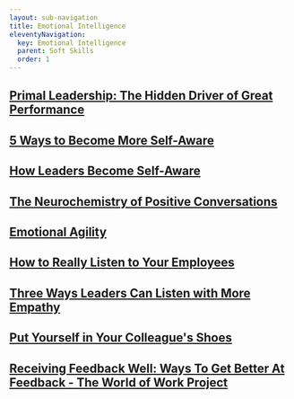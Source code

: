 ```yaml
---
layout: sub-navigation
title: Emotional Intelligence
eleventyNavigation:
  key: Emotional Intelligence
  parent: Soft Skills
  order: 1
---
```

<div class="grid grid-cols-1 gap-1 pt-8">
  <div class="grid-card">
    <h2 class="govuk-heading-m"><a href="https://hbr.org/2001/12/primal-leadership-the-hidden-driver-of-great-performance" class="govuk-link">Primal Leadership: The Hidden Driver of Great Performance</a></h2>
  </div>
  <div class="grid grid-cols-1 gap-1 pt-8">
  <div class="grid-card">
    <h2 class="govuk-heading-m"><a href="https://hbr.org/2015/02/5-ways-to-become-more-self-aware" class="govuk-link">5 Ways to Become More Self-Aware</a></h2>
  </div>
  <div class="grid grid-cols-1 gap-1 pt-8">
  <div class="grid-card">
    <h2 class="govuk-heading-m"><a href="https://hbr.org/2012/07/how-leaders-become-self-aware" class="govuk-link">How Leaders Become Self-Aware</a></h2>
  </div>
  <div class="grid grid-cols-1 gap-1 pt-8">
  <div class="grid-card">
    <h2 class="govuk-heading-m"><a href="https://hbr.org/2014/06/the-neurochemistry-of-positive-conversations" class="govuk-link">The Neurochemistry of Positive Conversations</a></h2>
  </div>
  <div class="grid grid-cols-1 gap-1 pt-8">
  <div class="grid-card">
    <h2 class="govuk-heading-m"><a href="https://hbr.org/2013/11/emotional-agility" class="govuk-link">Emotional Agility</a></h2>
  </div>
  <div class="grid grid-cols-1 gap-1 pt-8">
  <div class="grid-card">
    <h2 class="govuk-heading-m"><a href="https://hbr.org/2015/01/how-to-really-listen-to-your-employees" class="govuk-link">How to Really Listen to Your Employees</a></h2>
  </div>
  <div class="grid grid-cols-1 gap-1 pt-8">
  <div class="grid-card">
    <h2 class="govuk-heading-m"><a href="https://hbr.org/2014/01/three-ways-leaders-can-listen-with-more-empathy" class="govuk-link">Three Ways Leaders Can Listen with More Empathy</a></h2>
  </div>
  <div class="grid grid-cols-1 gap-1 pt-8">
  <div class="grid-card">
    <h2 class="govuk-heading-m"><a href="https://hbr.org/2014/10/put-yourself-in-your-colleagues-shoes" class="govuk-link">Put Yourself in Your Colleague's Shoes</a></h2>
  </div>
  <div class="grid grid-cols-1 gap-1 pt-8">
  <div class="grid-card">
    <h2 class="govuk-heading-m"><a href="https://worldofwork.io/2019/07/receiving-feedback-well/" class="govuk-link">Receiving Feedback Well: Ways To Get Better At Feedback - The World of Work Project</a></h2>
  </div>